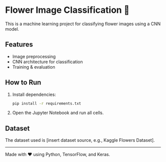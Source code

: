 # Flower Image Classification 🌸

This is a machine learning project for classifying flower images using a CNN model.

## Features
- Image preprocessing
- CNN architecture for classification
- Training & evaluation

## How to Run
1. Install dependencies:
   ```bash
   pip install -r requirements.txt
   ```
2. Open the Jupyter Notebook and run all cells.

## Dataset
The dataset used is [insert dataset source, e.g., Kaggle Flowers Dataset].

---

Made with ❤️ using Python, TensorFlow, and Keras.

